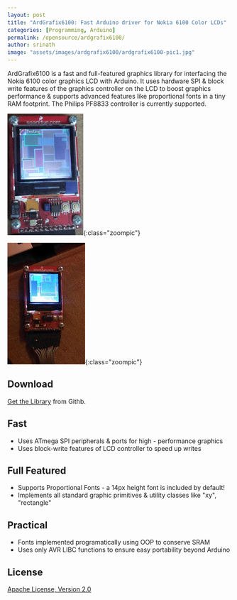 ```yaml
---
layout: post
title: "ArdGrafix6100: Fast Arduino driver for Nokia 6100 Color LCDs"
categories: [Programming, Arduino]
permalink: /opensource/ardgrafix6100/
author: srinath
image: "assets/images/ardgrafix6100/ardgrafix6100-pic1.jpg"
---
```

ArdGrafix6100 is a fast and full-featured graphics library for interfacing the Nokia 6100 color
graphics LCD with Arduino. It uses hardware SPI & block write features of the graphics controller
on the LCD to boost graphics performance & supports advanced features like proportional fonts 
in a tiny RAM footprint. The Philips PF8833 controller is currently supported.

![ArdGrafix6100 Screenshot](/assets/images/ardgrafix6100/ardgrafix6100-pic1.jpg){:class="zoompic"}

![ArdGrafix6100 Demo](/assets/images/ardgrafix6100/ardgrafix6100-video.gif){:class="zoompic"}

Download
--------
[Get the Library](https://github.com/srinathh/ardgrafix6100) from Githb.

Fast
----
- Uses ATmega SPI peripherals & ports for high - performance graphics
- Uses block-write features of LCD controller to speed up writes

Full Featured
-------------
- Supports Proportional Fonts - a 14px height font is included by default!
- Implements all standard graphic primitives & utility classes like "xy", "rectangle"

Practical
---------
- Fonts implemented programatically using OOP to conserve SRAM
- Uses only AVR LIBC functions to ensure easy portability beyond Arduino

License
-------
[Apache License, Version 2.0](http://www.apache.org/licenses/LICENSE-2.0)


